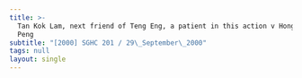 ```yaml
---
title: >-
  Tan Kok Lam, next friend of Teng Eng, a patient in this action v Hong Choon
  Peng
subtitle: "[2000] SGHC 201 / 29\_September\_2000"
tags: null
layout: single
---
```


